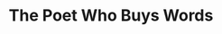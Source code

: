 --- 
title: "The Poet Who Buys Words"
publishdate: "2019-4-25T16:48:46+02:00"
src: "https://365manga.net/manga/the-poet-who-buys-words"
image: "https://data.365manga.net/images/thumbnails/19759-the-poet-who-buys-words.jpg"
description: "A traveling poet who writes poems with words he buys from people... A girl with a mysterious tattoo... What are their stories? -Please read on Entropy's website"
---